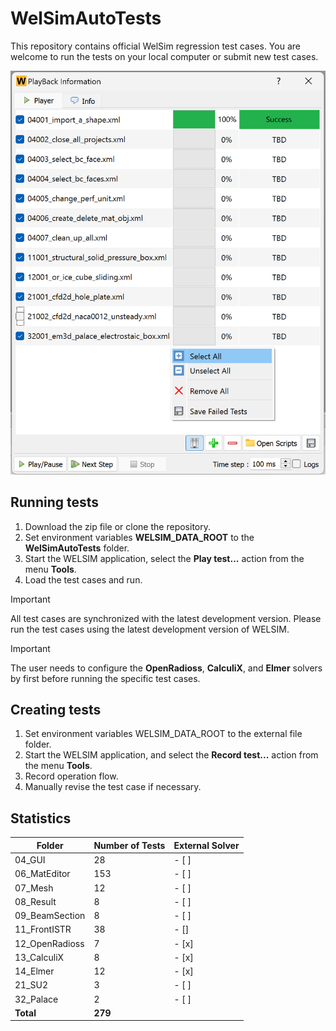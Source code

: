 # WelSimAutoTests
This repository contains official WelSim regression test cases. You are welcome to run the tests on your local computer or submit new test cases.

![WELSIM regression GUI](https://github.com/WelSimLLC/WelSimAutoTests/blob/main/98_Gallery/welsim_regression_system_playback_ui_clean.png)

## Running tests
1. Download the zip file or clone the repository.
2. Set environment variables **WELSIM_DATA_ROOT** to the **WelSimAutoTests** folder.
3. Start the WELSIM application, select the **Play test...** action from the menu **Tools**.
4. Load the test cases and run.

> [!IMPORTANT]
> All test cases are synchronized with the latest development version. Please run the test cases using the latest development version of WELSIM. 

> [!IMPORTANT]
> The user needs to configure the **OpenRadioss**, **CalculiX**, and **Elmer** solvers by first before running the specific test cases. 


## Creating tests
1. Set environment variables WELSIM_DATA_ROOT to the external file folder.
2. Start the WELSIM application, and select the **Record test...** action from the menu **Tools**.
3. Record operation flow.
4. Manually revise the test case if necessary. 



## Statistics
| **Folder** | **Number of Tests** | **External Solver** |
|------------|---------------------|-----------|
| 04_GUI | 28 | - [ ] |
| 06_MatEditor | 153 | - [ ] |
| 07_Mesh | 12 | - [ ] |
| 08_Result | 8 | - [ ] |
| 09_BeamSection | 8 | - [ ] |
| 11_FrontISTR | 38 | - [] |
| 12_OpenRadioss | 7 | - [x] |
| 13_CalculiX | 8 | - [x] |
| 14_Elmer | 12 | - [x] |
| 21_SU2 | 3 | - [ ] |
| 32_Palace | 2 | - [ ] |
| **Total** | **279** |

